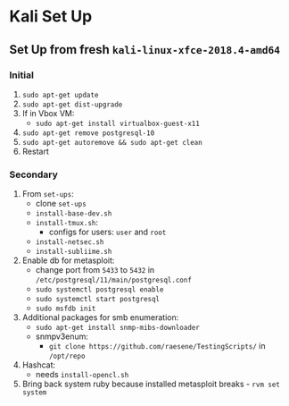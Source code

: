# Kali Set Up

## Set Up from fresh `kali-linux-xfce-2018.4-amd64`

### Initial

1. `sudo apt-get update`
1. `sudo apt-get dist-upgrade`
1. If in Vbox VM:
    - `sudo apt-get install virtualbox-guest-x11`
1. `sudo apt-get remove postgresql-10`
1. `sudo apt-get autoremove && sudo apt-get clean`
1. Restart

### Secondary

1. From `set-ups`:
    - clone `set-ups`
    - `install-base-dev.sh`
    - `install-tmux.sh`:
        - configs for users: `user` and `root`
    - `install-netsec.sh`
    - `install-subliime.sh`
1. Enable db for metasploit:
    - change port from `5433` to `5432` in `/etc/postgresql/11/main/postgresql.conf`
    - `sudo systemctl postgresql enable`
    - `sudo systemctl start postgresql`
    - `sudo msfdb init`
1. Additional packages for smb enumeration:
    - `sudo apt-get install snmp-mibs-downloader`
    - snmpv3enum:
    	- `git clone https://github.com/raesene/TestingScripts/` in `/opt/repo`
1. Hashcat:
	- needs `install-opencl.sh`
1. Bring back system ruby because installed metasploit breaks - `rvm set system`